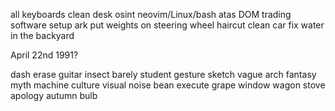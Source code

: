 all keyboards
clean desk
osint
neovim/Linux/bash
atas DOM trading software
setup ark
put weights on steering wheel
haircut
clean car
fix water in the backyard



April 22nd 1991?



dash erase guitar insect barely student gesture sketch vague arch fantasy myth machine culture visual noise bean execute grape window wagon stove apology autumn bulb

